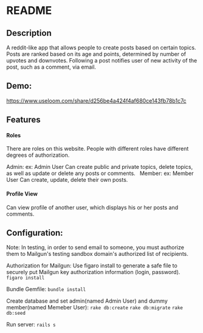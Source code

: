 # README

## Description
A reddit-like app that allows people to create posts based on certain topics. Posts are ranked based on its age and points, determined by number of upvotes and downvotes. Following a post notifies user of new activity of the post, such as a comment, via email.

## Demo:

https://www.useloom.com/share/d256be4a424f4af680ce143fb78b1c7c


## Features

#### Roles

There are roles on this website. People with different roles have different degrees of authorization. 

Admin:
  ex: Admin User
  Can create public and private topics, delete topics, as well as update or delete any posts or comments. 
  
Member:
  ex: Member User 
  Can create, update, delete their own posts. 

#### Profile View

Can view profile of another user, which displays his or her posts and comments.



## Configuration:

Note:
In testing, in order to send email to someone, you must authorize them to Mailgun's testing sandbox domain's authorized list of recipients.

Authorization for Mailgun:
Use figaro install to generate a safe file to securely put Mailgun key authorization information (login, password). 
```figaro install```

Bundle Gemfile:
```bundle install```

Create database and set admin(named Admin User) and dummy member(named Memeber User):
```rake db:create```
```rake db:migrate```
```rake db:seed```

Run server:
```rails s```









